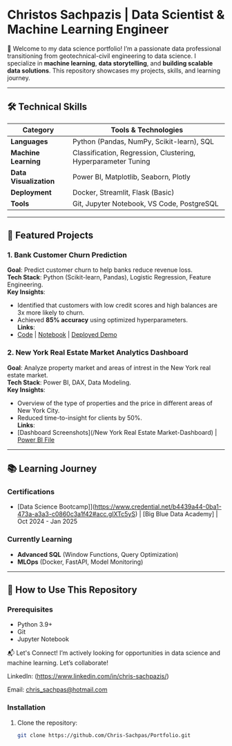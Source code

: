 # Christos Sachpazis | Data Scientist & Machine Learning Engineer


👋 Welcome to my data science portfolio! I’m a passionate data professional transitioning from geotechnical-civil engineering to data science. I specialize in **machine learning**, **data storytelling**, and **building scalable data solutions**. This repository showcases my projects, skills, and learning journey.

---

## 🛠️ Technical Skills

| **Category**       | **Tools & Technologies**                                                                 |
|---------------------|-----------------------------------------------------------------------------------------|
| **Languages**       | Python (Pandas, NumPy, Scikit-learn), SQL                                               |
| **Machine Learning**| Classification, Regression, Clustering, Hyperparameter Tuning                          |
| **Data Visualization** | Power BI, Matplotlib, Seaborn, Plotly                                              |
| **Deployment**      | Docker, Streamlit, Flask (Basic)                                                        |
| **Tools**           | Git, Jupyter Notebook, VS Code, PostgreSQL                                              |

---

## 🚀 Featured Projects

### 1. Bank Customer Churn Prediction
**Goal**: Predict customer churn to help banks reduce revenue loss.  
**Tech Stack**: Python (Scikit-learn, Pandas), Logistic Regression, Feature Engineering.  
**Key Insights**:  
- Identified that customers with low credit scores and high balances are 3x more likely to churn.  
- Achieved **85% accuracy** using optimized hyperparameters.  
**Links**:  
- [Code](/Bank-Churn-Prediction) | [Notebook](link) | [Deployed Demo](link)  

### 2. New York Real Estate Market Analytics Dashboard
**Goal**: Analyze property market and areas of intrest in the New York real estate market.  
**Tech Stack**: Power BI, DAX, Data Modeling.  
**Key Insights**:  
- Overview of the type of properties and the price in different areas of New York City.  
- Reduced time-to-insight for clients by 50%.  
**Links**:  
- [Dashboard Screenshots](/New York Real Estate Market-Dashboard) | [Power BI File](link)  



---

## 📚 Learning Journey
### Certifications
- [Data Science Bootcamp]](https://www.credential.net/b4439a44-0ba1-473a-a3a3-c0860c3a1f42#acc.gIXTc5yS) | [Big Blue Data Academy] | Oct 2024 - Jan 2025    

### Currently Learning
- **Advanced SQL** (Window Functions, Query Optimization)  
- **MLOps** (Docker, FastAPI, Model Monitoring)  

---

## 🧩 How to Use This Repository
### Prerequisites
- Python 3.9+
- Git
- Jupyter Notebook


📬 Let's Connect!
I’m actively looking for opportunities in data science and machine learning. Let’s collaborate!

LinkedIn: (https://www.linkedin.com/in/chris-sachpazis/)

Email: chris_sachpas@hotmail.com


### Installation
1. Clone the repository:
   ```bash
   git clone https://github.com/Chris-Sachpas/Portfolio.git
